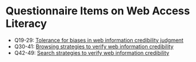 # Questionnaire Items on Web Access Literacy

* Q19-29: [Tolerance for biases in web information credibility judgment](https://github.com/hontolab/web-access-literacy/blob/master/bias-tolerance.md)
* Q30-41: [Browsing strategies to verify web information credibility](https://github.com/hontolab/web-access-literacy/blob/master/browsing-strategy.md)
* Q42-49: [Search strategies to verify web information credibility](https://github.com/hontolab/web-access-literacy/blob/master/search-strategy.md)
